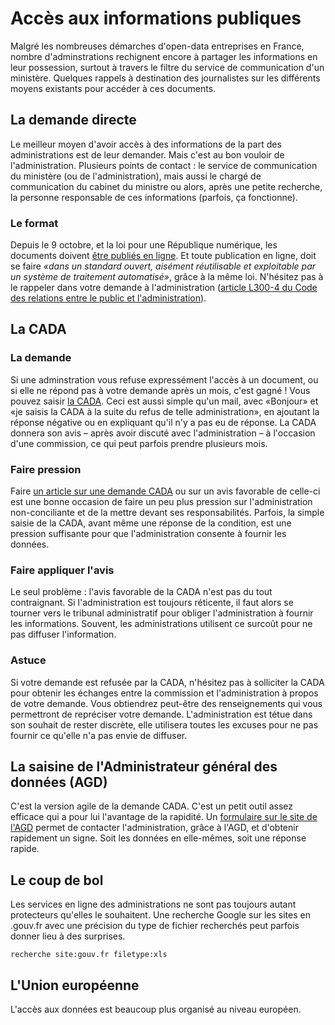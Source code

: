 # Accès aux informations publiques

Malgré les nombreuses démarches d'open-data entreprises en France, nombre d'adminstrations rechignent encore à partager les informations en leur possession, surtout à travers le filtre du service de communication d'un ministère. Quelques rappels à destination des journalistes sur les différents moyens existants pour accéder à ces documents. 

## La demande directe

Le meilleur moyen d'avoir accès à des informations de la part des administrations est de leur demander. Mais c'est au bon vouloir de l'administration. Plusieurs points de contact : le service de communication du ministère (ou de l'administration), mais aussi le chargé de communication du cabinet du ministre ou alors, après une petite recherche, la personne responsable de ces informations (parfois, ça fonctionne).

### Le format

Depuis le 9 octobre, et la loi pour une République numérique, les documents doivent [être publiés en ligne](https://www.legifrance.gouv.fr/affichCodeArticle.do?idArticle=LEGIARTI000033218942&cidTexte=LEGITEXT000031366350). Et toute publication en ligne, doit se faire _«dans un standard ouvert, aisément réutilisable et exploitable par un système de traitement automatisé»_, grâce à la même loi. N'hésitez pas à le rappeler dans votre demande à l'administration ([article L300-4 du Code des relations entre le public et l'administration](https://www.legifrance.gouv.fr/affichCodeArticle.do?cidTexte=LEGITEXT000031366350&idArticle=LEGIARTI000033205519)).

## La CADA

### La demande

Si une adminstration vous refuse expressément l'accès à un document, ou si elle ne répond pas à votre demande après un mois, c'est gagné ! Vous pouvez saisir [la CADA](http://www.cada.fr/). Ceci est aussi simple qu'un mail, avec «Bonjour» et «je saisis la CADA à la suite du refus de telle administration», en ajoutant la réponse négative ou en expliquant qu'il n'y a pas eu de réponse. La CADA donnera son avis – après avoir discuté avec l'administration – à l'occasion d'une commission, ce qui peut parfois prendre plusieurs mois. 

### Faire pression

Faire [un article sur une demande CADA](http://emploi.blog.lemonde.fr/2013/06/17/le-monde-depose-un-recours-pour-obtenir-des-chiffres-de-pole-emploi/) ou sur un avis favorable de celle-ci est une bonne occasion de faire un peu plus pression sur l'administration non-conciliante et de la mettre devant ses responsabilités. Parfois, la simple saisie de la CADA, avant même une réponse de la condition, est une pression suffisante pour que l'administration consente à fournir les données.

### Faire appliquer l'avis

Le seul problème : l'avis favorable de la CADA n'est pas du tout contraignant. Si l'administration est toujours réticente, il faut alors se tourner vers le tribunal administratif pour obliger l'administration à fournir les informations. Souvent, les administrations utilisent ce surcoût pour ne pas diffuser l'information. 

### Astuce

Si votre demande est refusée par la CADA, n'hésitez pas à solliciter la CADA pour obtenir les échanges entre la commission et l'administration à propos de votre demande. Vous obtiendrez peut-être des renseignements qui vous permettront de repréciser votre demande. L'administration est tétue dans son souhait de rester discrète, elle utilisera toutes les excuses pour ne pas fournir ce qu'elle n'a pas envie de diffuser.

## La saisine de l'Administrateur général des données (AGD)

C'est la version agile de la demande CADA. C'est un petit outil assez efficace qui a pour lui l'avantage de la rapidité. Un [formulaire sur le site de l'AGD](https://agd.data.gouv.fr/saisines-de-lagd/formulaire-de-saisine/) permet de contacter l'administration, grâce à l'AGD, et d'obtenir rapidement un signe. Soit les données en elle-mêmes, soit une réponse rapide.

## Le coup de bol

Les services en ligne des administrations ne sont pas toujours autant protecteurs qu'elles le souhaitent. Une recherche Google sur les sites en .gouv.fr avec une précision du type de fichier recherchés peut parfois donner lieu à des surprises.

```
recherche site:gouv.fr filetype:xls
```

## L'Union européenne

L'accès aux données est beaucoup plus organisé au niveau européen. 
